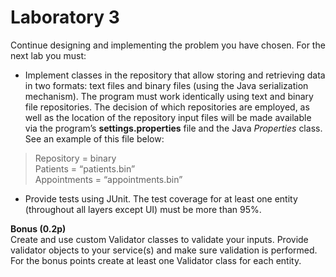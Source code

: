 # Laboratory 3

<!--
**Lab assignment**

For the class implemented for Lab assignment 2, design and implement an in-memory repository using Java generics. The repository should contain the CRUD operations. Please see the attached diagram as an example. Write a test program for the in-memory repository that will:
-	Add 5 elements to the repository;
-	Print all the elements, sorted by a given criterion (only one is sufficient);
-	Search for an element;
-	Delete an element;
-	Update an element;

---

**Home assignment**
-->

Continue designing and implementing the problem you have chosen. For the next lab you must:
-	Implement classes in the repository that allow storing and retrieving data in two formats: text files and binary files (using the Java serialization mechanism). The program must work identically using text and binary file repositories. The decision of which repositories are employed, as well as the location of the repository input files will be made available via the program’s **settings.properties** file and the Java *Properties* class. See an example of this file below:

> Repository = binary \
> Patients = “patients.bin” \
> Appointments = “appointments.bin”

-	Provide tests using JUnit. The test coverage for at least one entity (throughout all layers except UI) must be more than 95%.

**Bonus (0.2p)** \
Create and use custom Validator classes to validate your inputs. Provide validator objects to your service(s) and make sure validation is performed. For the bonus points create at least one Validator class for each entity.